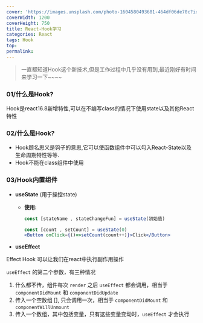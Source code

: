 ```yaml
---
cover: 'https://images.unsplash.com/photo-1604580493681-464df06de70c?ixlib=rb-1.2.1&ixid=eyJhcHBfaWQiOjEyMDd9&auto=format&fit=crop&w=1050&q=80'
coverWidth: 1200
coverHeight: 750
title: React-Hook学习
categories: React
tags: Hook
top:
permalink:
---
```

> 一直都知道Hook这个新技术,但是工作过程中几乎没有用到,最近刚好有时间来学习一下~~~~



<!--more-->

### 01/什么是Hook?

Hook是react16.8新增特性,可以在不编写class的情况下使用state以及其他React特性

### 02/什么是Hook?

- Hook顾名思义是钩子的意思,它可以使函数组件中可以勾入React-State以及生命周期特性等等.
- Hook不能在class组件中使用

### 03/Hook内置组件

- **useState**	(用于操控state)

  - **使用:**

    ```jsx
    const [stateName , stateChangeFun] = useState(初始值)
    ```

    ```jsx
    const [count , setCount] = useState(0)
    <Button onClick={()=>setCount(count++)}>Click</Button>	
    ```
  
-  **useEffect**

  Effect Hook 可以让我们在react中执行副作用操作

  `useEffect` 的第二个参数，有三种情况

  1. 什么都不传，组件每次 `render` 之后 `useEffect` 都会调用，相当于 `componentDidMount` 和 `componentDidUpdate`
  2. 传入一个空数组 [], 只会调用一次，相当于 `componentDidMount` 和 `componentWillUnmount`
  3. 传入一个数组，其中包括变量，只有这些变量变动时，`useEffect` 才会执行













